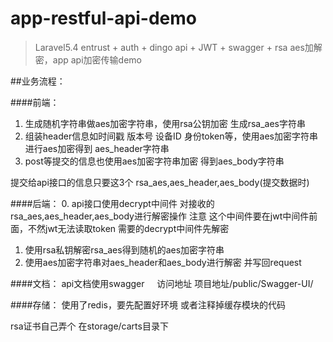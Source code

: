 # app-restful-api-demo

> Laravel5.4 entrust + auth + dingo api + JWT + swagger + rsa aes加解密，app api加密传输demo



##业务流程：

####前端：
1. 生成随机字符串做aes加密字符串，使用rsa公钥加密 生成rsa_aes字符串
2. 组装header信息如时间戳 版本号 设备ID 身份token等，使用aes加密字符串进行aes加密得到 aes_header字符串
3. post等提交的信息也使用aes加密字符串加密 得到aes_body字符串

提交给api接口的信息只要这3个 rsa_aes,aes_header,aes_body(提交数据时)

####后端：
0. api接口使用decrypt中间件 对接收的rsa_aes,aes_header,aes_body进行解密操作 
注意 这个中间件要在jwt中间件前面，不然jwt无法读取token 需要的decrypt中间件先解密
1. 使用rsa私钥解密rsa_aes得到随机的aes加密字符串
2. 使用aes加密字符串对aes_header和aes_body进行解密 并写回request


####文档：
api文档使用swagger    
访问地址 项目地址/public/Swagger-UI/

####存储：
使用了redis，要先配置好环境 或者注释掉缓存模块的代码

rsa证书自己弄个 在storage/carts目录下
